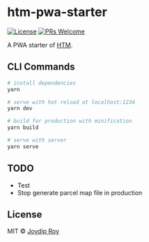 # htm-pwa-starter

[![License](https://img.shields.io/npm/l/make-coverage-badge.svg)](https://github.com/rjoydip/htm-pwa-starter/blob/master/LICENSE)
[![PRs Welcome](https://img.shields.io/badge/PRs-welcome-brightgreen.svg)](https://reactjs.org/docs/how-to-contribute.html#your-first-pull-request)

A PWA starter of [HTM](https://github.com/developit/htm). 

## CLI Commands

``` bash
# install dependencies
yarn

# serve with hot reload at localhost:1234
yarn dev

# build for production with minification
yarn build

# serve with server
yarn serve
```

## TODO

- Test
- Stop generate parcel map file in production

## License

MIT © [Joydip Roy](https://github.com/rjoydip)